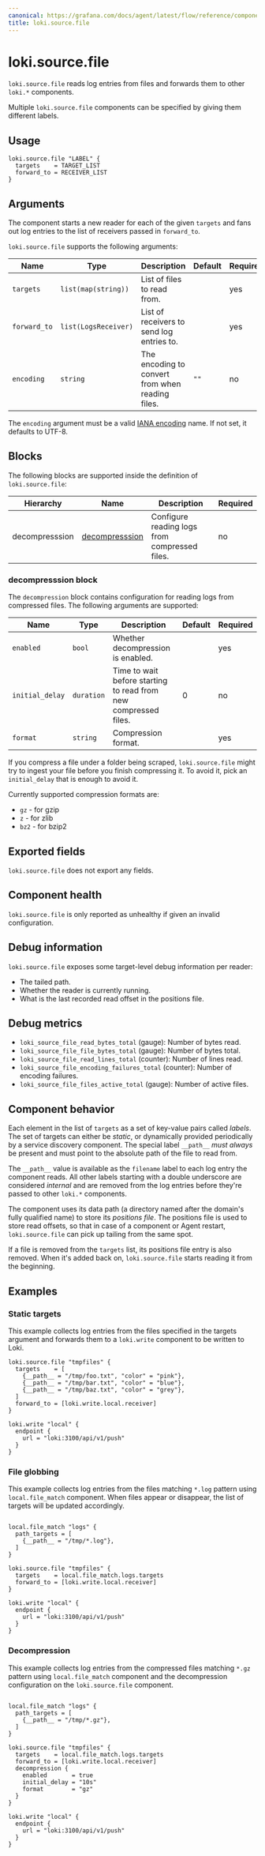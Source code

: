 ```yaml
---
canonical: https://grafana.com/docs/agent/latest/flow/reference/components/loki.source.file/
title: loki.source.file
---
```


# loki.source.file

`loki.source.file` reads log entries from files and forwards them to other
`loki.*` components.

Multiple `loki.source.file` components can be specified by giving them
different labels.

## Usage

```river
loki.source.file "LABEL" {
  targets    = TARGET_LIST
  forward_to = RECEIVER_LIST
}
```

## Arguments
The component starts a new reader for each of the given `targets` and fans out
log entries to the list of receivers passed in `forward_to`.

`loki.source.file` supports the following arguments:

 Name         | Type                 | Description                                      | Default | Required 
--------------|----------------------|--------------------------------------------------|---------|----------
 `targets`    | `list(map(string))`  | List of files to read from.                      |         | yes      
 `forward_to` | `list(LogsReceiver)` | List of receivers to send log entries to.        |         | yes      
 `encoding`   | `string`             | The encoding to convert from when reading files. | `""`    | no       

The `encoding` argument must be a valid [IANA encoding][] name. If not set, it
defaults to UTF-8.

## Blocks

The following blocks are supported inside the definition of `loki.source.file`:

 Hierarchy      | Name               | Description                                   | Required 
----------------|--------------------|-----------------------------------------------|----------
 decompresssion | [decompresssion][] | Configure reading logs from compressed files. | no       

[decompresssion]: #decompresssion-block

### decompresssion block

The `decompression` block contains configuration for reading logs from 
compressed files. The following arguments are supported:

 Name            | Type       | Description                                                     | Default | Required 
-----------------|------------|-----------------------------------------------------------------|---------|----------
 `enabled`       | `bool`     | Whether decompression is enabled.                               |         | yes      
 `initial_delay` | `duration` | Time to wait before starting to read from new compressed files. | 0       | no       
 `format`        | `string`   | Compression format.                                             |         | yes      

If you compress a file under a folder being scraped, `loki.source.file` might
try to ingest your file before you finish compressing it. To avoid it, pick
an `initial_delay` that is enough to avoid it.

Currently supported compression formats are:
* `gz` - for gzip
* `z` - for zlib
* `bz2` - for bzip2

## Exported fields

`loki.source.file` does not export any fields.

## Component health

`loki.source.file` is only reported as unhealthy if given an invalid
configuration.

## Debug information

`loki.source.file` exposes some target-level debug information per reader:
* The tailed path.
* Whether the reader is currently running.
* What is the last recorded read offset in the positions file.

## Debug metrics
* `loki_source_file_read_bytes_total` (gauge): Number of bytes read.
* `loki_source_file_file_bytes_total` (gauge): Number of bytes total.
* `loki_source_file_read_lines_total` (counter): Number of lines read.
* `loki_source_file_encoding_failures_total` (counter): Number of encoding failures.
* `loki_source_file_files_active_total` (gauge): Number of active files.

## Component behavior
Each element in the list of `targets` as a set of key-value pairs called
_labels_.
The set of targets can either be _static_, or dynamically provided periodically
by a service discovery component. The special label `__path__` _must always_ be
present and must point to the absolute path of the file to read from.
<!-- TODO(@tpaschalis) refer to local.file_match -->

The `__path__` value is  available as the `filename` label to each log entry
the component reads. All other labels starting with a double underscore are
considered _internal_ and are removed from the log entries before they're
passed to other `loki.*` components.

The component uses its data path (a directory named after the domain's
fully qualified name) to store its _positions file_. The positions file is used
to store read offsets, so that in case of a component or Agent restart,
`loki.source.file` can pick up tailing from the same spot.

If a file is removed from the `targets` list, its positions file entry is also
removed. When it's added back on, `loki.source.file` starts reading it from the
beginning.

## Examples

### Static targets
This example collects log entries from the files specified in the targets
argument and forwards them to a `loki.write` component to be written to Loki.

```river
loki.source.file "tmpfiles" {
  targets    = [
    {__path__ = "/tmp/foo.txt", "color" = "pink"},
    {__path__ = "/tmp/bar.txt", "color" = "blue"},
    {__path__ = "/tmp/baz.txt", "color" = "grey"},
  ]
  forward_to = [loki.write.local.receiver]
}

loki.write "local" {
  endpoint {
    url = "loki:3100/api/v1/push"
  }
}
```

### File globbing
This example collects log entries from the files matching `*.log` pattern
using `local.file_match` component. When files appear or disappear, the list of
targets will be updated accordingly.

```river

local.file_match "logs" {
  path_targets = [
    {__path__ = "/tmp/*.log"},
  ]
}

loki.source.file "tmpfiles" {
  targets    = local.file_match.logs.targets
  forward_to = [loki.write.local.receiver]
}

loki.write "local" {
  endpoint {
    url = "loki:3100/api/v1/push"
  }
}
```

### Decompression
This example collects log entries from the compressed files matching `*.gz`
pattern using `local.file_match` component and the decompression configuration
on the `loki.source.file` component.

```river

local.file_match "logs" {
  path_targets = [
    {__path__ = "/tmp/*.gz"},
  ]
}

loki.source.file "tmpfiles" {
  targets    = local.file_match.logs.targets
  forward_to = [loki.write.local.receiver]
  decompression {
    enabled       = true
    initial_delay = "10s"
    format        = "gz"
  }
}

loki.write "local" {
  endpoint {
    url = "loki:3100/api/v1/push"
  }
}
```

[IANA encoding]: https://www.iana.org/assignments/character-sets/character-sets.xhtml
